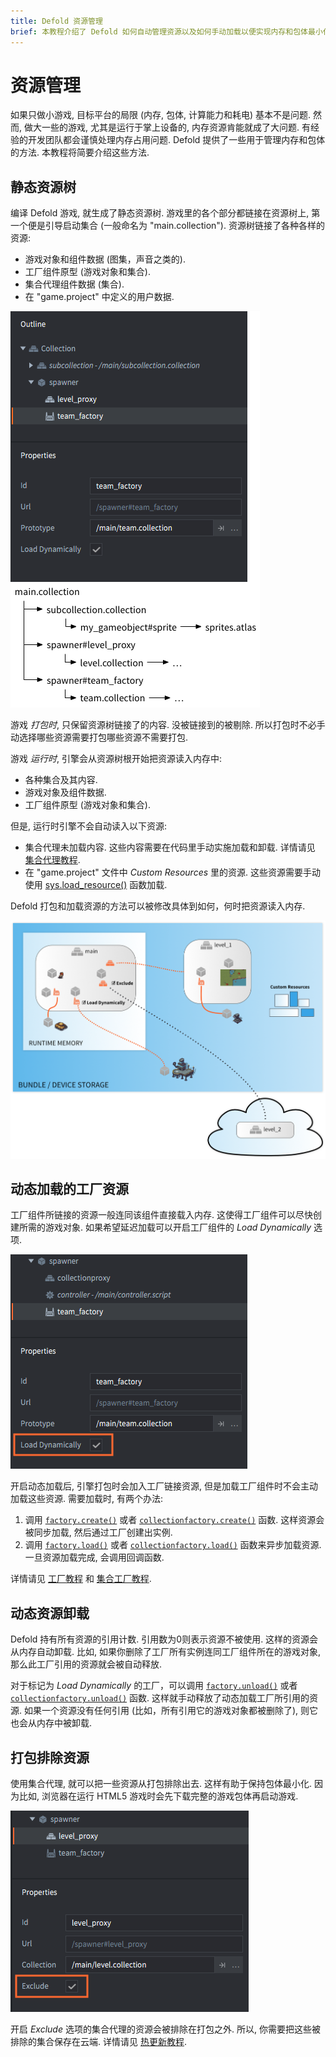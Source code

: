 ```yaml
---
title: Defold 资源管理
brief: 本教程介绍了 Defold 如何自动管理资源以及如何手动加载以便实现内存和包体最小化.
---
```


# 资源管理

如果只做小游戏, 目标平台的局限 (内存, 包体, 计算能力和耗电) 基本不是问题. 然而, 做大一些的游戏, 尤其是运行于掌上设备的, 内存资源肯能就成了大问题. 有经验的开发团队都会谨慎处理内存占用问题. Defold 提供了一些用于管理内存和包体的方法. 本教程将简要介绍这些方法.

## 静态资源树

编译 Defold 游戏, 就生成了静态资源树. 游戏里的各个部分都链接在资源树上, 第一个便是引导启动集合 (一般命名为 "main.collection"). 资源树链接了各种各样的资源:

- 游戏对象和组件数据 (图集，声音之类的).
- 工厂组件原型 (游戏对象和集合).
- 集合代理组件数据 (集合).
- 在 "game.project" 中定义的用户数据.

![Resource tree](images/resource/resource_tree.png)

游戏 *打包时*, 只保留资源树链接了的内容. 没被链接到的被剔除. 所以打包时不必手动选择哪些资源需要打包哪些资源不需要打包.

游戏 *运行时*, 引擎会从资源树根开始把资源读入内存中:

- 各种集合及其内容.
- 游戏对象及组件数据.
- 工厂组件原型 (游戏对象和集合).

但是, 运行时引擎不会自动读入以下资源:

- 集合代理未加载内容. 这些内容需要在代码里手动实施加载和卸载. 详情请见 [集合代理教程](/manuals/collection-proxy).
- 在 "game.project" 文件中 *Custom Resources* 里的资源. 这些资源需要手动使用 [sys.load_resource()](/ref/sys/#sys.load_resource) 函数加载.

Defold 打包和加载资源的方法可以被修改具体到如何，何时把资源读入内存.

![Resource loading](images/resource/loading.png)

## 动态加载的工厂资源

工厂组件所链接的资源一般连同该组件直接载入内存. 这使得工厂组件可以尽快创建所需的游戏对象. 如果希望延迟加载可以开启工厂组件的 *Load Dynamically* 选项.

![Load dynamically](images/resource/load_dynamically.png)

开启动态加载后, 引擎打包时会加入工厂链接资源, 但是加载工厂组件时不会主动加载这些资源. 需要加载时, 有两个办法:

1. 调用 [`factory.create()`](/ref/factory/#factory.create) 或者 [`collectionfactory.create()`](/ref/collectionfactory/#collectionfactory.create) 函数. 这样资源会被同步加载, 然后通过工厂创建出实例.
2. 调用 [`factory.load()`](/ref/factory/#factory.load) 或者 [`collectionfactory.load()`](/ref/collectionfactory/#collectionfactory.load) 函数来异步加载资源. 一旦资源加载完成, 会调用回调函数.

详情请见 [工厂教程](/manuals/factory) 和 [集合工厂教程](/manuals/collection-factory).

## 动态资源卸载

Defold 持有所有资源的引用计数. 引用数为0则表示资源不被使用. 这样的资源会从内存自动卸载. 比如, 如果你删除了工厂所有实例连同工厂组件所在的游戏对象, 那么此工厂引用的资源就会被自动释放.

对于标记为 *Load Dynamically* 的工厂，可以调用 [`factory.unload()`](/ref/factory/#factory.unload) 或者 [`collectionfactory.unload()`](/ref/collectionfactory/#collectionfactory.unload) 函数. 这样就手动释放了动态加载工厂所引用的资源. 如果一个资源没有任何引用 (比如，所有引用它的游戏对象都被删除了), 则它也会从内存中被卸载.

## 打包排除资源

使用集合代理, 就可以把一些资源从打包排除出去. 这样有助于保持包体最小化. 因为比如, 浏览器在运行 HTML5 游戏时会先下载完整的游戏包体再启动游戏.

![Exclude](images/resource/exclude.png)

开启 *Exclude* 选项的集合代理的资源会被排除在打包之外. 所以, 你需要把这些被排除的集合保存在云端. 详情请见 [热更新教程](/manuals/live-update/).
